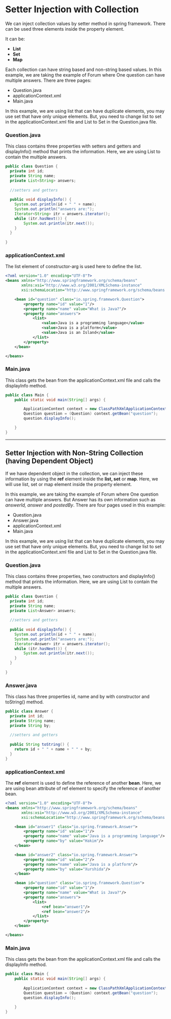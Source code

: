 # Setter Injection with Collection
We can inject collection values by setter method in spring framework. There can be used three elements inside the property element.

It can be:
- **List**
- **Set**
- **Map**

Each collection can have string based and non-string based values.
In this example, we are taking the example of Forum where One question can have multiple answers. There are three pages:

- Question.java
- applicationContext.xml
- Main.java

In this example, we are using list that can have duplicate elements, you may use set that have only unique elements. But, you need to change list to set in the applicationContext.xml file and List to Set in the Question.java file.

### Question.java
This class contains three properties with setters and getters and displayInfo() method that prints the information. Here, we are using List to contain the multiple answers.

```java
public class Question {  
  private int id;  
  private String name;  
  private List<String> answers;  
  
  //setters and getters  
  
  public void displayInfo() {  
    System.out.println(id + " " + name);  
    System.out.println("answers are:");  
    Iterator<String> itr = answers.iterator();  
    while (itr.hasNext()) {  
        System.out.println(itr.next());  
    }  
  }  
  
}  
```

### applicationContext.xml
The list element of constructor-arg is used here to define the list.

```xml
<?xml version="1.0" encoding="UTF-8"?>
<beans xmlns="http://www.springframework.org/schema/beans"
       xmlns:xsi="http://www.w3.org/2001/XMLSchema-instance"
       xsi:schemaLocation="http://www.springframework.org/schema/beans http://www.springframework.org/schema/beans/spring-beans.xsd">

    <bean id="question" class="io.spring.framework.Question">
        <property name="id" value="1"/>
        <property name="name" value="What is Java?"/>
        <property name="answers">
            <list>
                <value>Java is a programming language</value>
                <value>Java is a platform</value>
                <value>Java is an Island</value>
            </list>
        </property>
    </bean>

</beans>
```

### Main.java
This class gets the bean from the applicationContext.xml file and calls the displayInfo method.

```java
public class Main {
    public static void main(String[] args) {

        ApplicationContext context = new ClassPathXmlApplicationContext("applicationContext.xml");
        Question question = (Question) context.getBean("question");
        question.displayInfo();

    }
}
```

---

## Setter Injection with Non-String Collection (having Dependent Object)
If we have dependent object in the collection, we can inject these information by using the **ref** element inside the **list, set** or **map**. Here, we will use list, set or map element inside the property element.

In this example, we are taking the example of Forum where One question can have multiple answers. But Answer has its own information such as *answerId, answer* and *postedBy*. There are four pages used in this example:

- Question.java
- Answer.java
- applicationContext.xml
- Main.java

In this example, we are using list that can have duplicate elements, you may use set that have only unique elements. But, you need to change list to set in the applicationContext.xml file and List to Set in the Question.java file.

### Question.java
This class contains three properties, two constructors and displayInfo() method that prints the information. Here, we are using List to contain the multiple answers.

```java
public class Question {  
  private int id;  
  private String name;  
  private List<Answer> answers;  
  
  //setters and getters  
  
  public void displayInfo() {  
    System.out.println(id + " " + name);  
    System.out.println("answers are:");  
    Iterator<Answer> itr = answers.iterator();  
    while (itr.hasNext()) {  
        System.out.println(itr.next());  
    }  
  }  
  
}  
```

### Answer.java
This class has three properties id, name and by with constructor and toString() method.

```java
public class Answer {  
  private int id;  
  private String name;  
  private String by;  
  
  //setters and getters  
  
  public String toString() {  
    return id + " " + name + " " + by;  
  }  
}  
```

### applicationContext.xml
The **ref** element is used to define the reference of another **bean**. Here, we are using bean attribute of ref element to specify the reference of another bean.

```xml
<?xml version="1.0" encoding="UTF-8"?>
<beans xmlns="http://www.springframework.org/schema/beans"
       xmlns:xsi="http://www.w3.org/2001/XMLSchema-instance"
       xsi:schemaLocation="http://www.springframework.org/schema/beans http://www.springframework.org/schema/beans/spring-beans.xsd">

    <bean id="answer1" class="io.spring.framework.Answer">
        <property name="id" value="1"/>
        <property name="name" value="Java is a programming language"/>
        <property name="by" value="Hakim"/>
    </bean>

    <bean id="answer2" class="io.spring.framework.Answer">
        <property name="id" value="2"/>
        <property name="name" value="Java is a platform"/>
        <property name="by" value="Xurshida"/>
    </bean>

    <bean id="question" class="io.spring.framework.Question">
        <property name="id" value="1"/>
        <property name="name" value="What is Java?"/>
        <property name="answers">
            <list>
                <ref bean="answer1"/>
                <ref bean="answer2"/>
            </list>
        </property>
    </bean>

</beans>
```

### Main.java
This class gets the bean from the applicationContext.xml file and calls the displayInfo method.

```java
public class Main {
    public static void main(String[] args) {
        
        ApplicationContext context = new ClassPathXmlApplicationContext("applicationContext.xml");
        Question question = (Question) context.getBean("question");
        question.displayInfo();
        
    }
}
```
